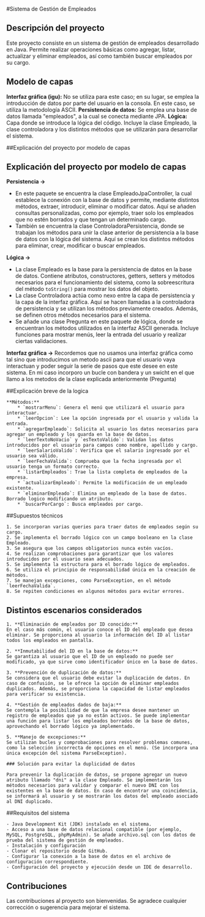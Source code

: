 #Sistema de Gestión de Empleados

## Descripción del proyecto

Este proyecto consiste en un sistema de gestión de empleados desarrollado en Java. 
Permite realizar operaciones básicas como agregar, listar, actualizar y eliminar empleados, así como también buscar empleados por su cargo.

## Modelo de capas

**Interfaz gráfica (igu):** No se utiliza para este caso; en su lugar, se emplea la introducción de datos por parte del usuario en la consola. En este caso, se utiliza la metodología ASCII.
**Persistencia de datos:** Se emplea una base de datos llamada "empleados", a la cual se conecta mediante JPA.
**Lógica:** Capa donde se introduce la lógica del código. Incluye la clase Empleado, la clase controladora y los distintos métodos que se utilizarán para desarrollar el sistema.

##Explicación del proyecto por modelo de capas
## Explicación del proyecto por modelo de capas

**Persistencia ->** 
   * En este paquete se encuentra la clase EmpleadoJpaController, la cual establece la conexión con la base de datos y permite, mediante distintos métodos, extraer, introducir, eliminar o modificar datos. Aquí se añaden consultas personalizadas, como por ejemplo, traer solo los empleados que no estén borrados y que tengan un determinado cargo.
   * También se encuentra la clase ControladoraPersistencia, donde se trabajan los métodos para unir la clase anterior de persistencia a la base de datos con la lógica del sistema. Aquí se crean los distintos métodos para eliminar, crear, modificar o buscar empleados.

**Lógica ->**
   * La clase Empleado es la base para la persistencia de datos en la base de datos. Contiene atributos, constructores, getters, setters y métodos necesarios para el funcionamiento del sistema, como la sobreescritura del método `toString()` para mostrar los datos del objeto.
   * La clase Controladora actúa como nexo entre la capa de persistencia y la capa de la interfaz gráfica. Aquí se hacen llamadas a la controladora de persistencia y se utilizan los métodos previamente creados. Además, se definen otros métodos necesarios para el sistema.
   * Se añade una clase Pregunta en este paquete de lógica, donde se encuentran los métodos utilizados en la interfaz ASCII generada. Incluye funciones para mostrar menús, leer la entrada del usuario y realizar ciertas validaciones.

**Interfaz gráfica ->** 
	Recordemos que no usamos una interfaz gráfica como tal sino que introducimos un metodo ascii para que el usuario vaya interactuan y poder seguir la serie de pasos que este desee en este sistema.
	En mi caso incorporo un bucle con bandera y un swicht en el que llamo a los metodos de la clase explicada anteriormente (Pregunta)

##Explicación breve de la logica

	**Métodos:**
   		* `mostrarMenu`: Genera el menú que utilizará el usuario para interactuar.
   		* `leerOpcion`: Lee la opción ingresada por el usuario y valida la entrada.
   		* `agregarEmpleado`: Solicita al usuario los datos necesarios para agregar un empleado y los guarda en la base de datos.
   		* `leerTextoNoVacio` y `esTextoValido`: Validan los datos introducidos por el usuario para campos como nombre, apellido y cargo.
   		* `leerSalarioValido`: Verifica que el salario ingresado por el usuario sea válido.
   		* `leerFechaValida`: Comprueba que la fecha ingresada por el usuario tenga un formato correcto.
   		* `listarEmpleados`: Trae la lista completa de empleados de la empresa.
   		* `actualizarEmpleado`: Permite la modificación de un empleado existente.
   		* `eliminarEmpleado`: Elimina un empleado de la base de datos. Borrado logico modificando un atributo.
   		* `buscarPorCargo`: Busca empleados por cargo.
		
##Supuestos técnicos

	1. Se incorporan varias queries para traer datos de empleados según su cargo.
	2. Se implementa el borrado lógico con un campo booleano en la clase Empleado.
	3. Se asegura que los campos obligatorios nunca estén vacíos.
	4. Se realizan comprobaciones para garantizar que los valores introducidos por el usuario sean adecuados.
	5. Se implementa la estructura para el borrado lógico de empleados.
	6. Se utiliza el principio de responsabilidad única en la creación de métodos.
	7. Se manejan excepciones, como ParseException, en el método `leerFechaValida`.
	8. Se repiten condiciones en algunos métodos para evitar errores.

## Distintos escenarios considerados

	1. **Eliminación de empleados por ID conocido:**  
	En el caso más común, el usuario conoce el ID del empleado que desea eliminar. Se proporciona al usuario la información del ID al listar todos los empleados en pantalla.

	2. **Inmutabilidad del ID en la base de datos:**  
	Se garantiza al usuario que el ID de un empleado no puede ser modificado, ya que sirve como identificador único en la base de datos.

	3. **Prevención de duplicación de datos:**  
	Se considera que el usuario debe evitar la duplicación de datos. En caso de confusión, se le ofrece la opción de eliminar empleados duplicados. Además, se proporciona la capacidad de listar empleados para verificar su existencia.

	4. **Gestión de empleados dados de baja:**  
	Se contempla la posibilidad de que la empresa desee mantener un registro de empleados que ya no están activos. Se puede implementar una función para listar los empleados borrados de la base de datos, aprovechando el borrado lógico ya implementado.

	5. **Manejo de excepciones:**  
	Se utilizan bucles y comprobaciones para resolver problemas comunes, como la selección incorrecta de opciones en el menú. (Se incorpora una única excepción del sistema ParseException).

	### Solución para evitar la duplicidad de datos

	Para prevenir la duplicación de datos, se propone agregar un nuevo atributo llamado "dni" a la clase Empleado. Se implementarán los métodos necesarios para validar y comparar el nuevo DNI con los existentes en la base de datos. En caso de encontrar una coincidencia, se informará al usuario y se mostrarán los datos del empleado asociado al DNI duplicado.


##Requisitos del sistema

	- Java Development Kit (JDK) instalado en el sistema.
	- Acceso a una base de datos relacional compatible (por ejemplo, MySQL, PostgreSQL, phpMyAdmin). Se añade archivo.sql con los datos de prueba del sistema de gestión de empleados.
	- Instalación y configuración
	- Clonar el repositorio desde GitHub.
	- Configurar la conexión a la base de datos en el archivo de configuración correspondiente.
	- Configuración del proyecto y ejecución desde un IDE de desarrollo.

## Contribuciones

Las contribuciones al proyecto son bienvenidas. Se agradece cualquier corrección o sugerencia para mejorar el sistema.
